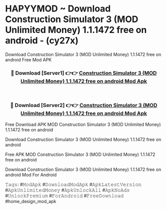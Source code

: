 # HAPYYMOD ~ Download Construction Simulator 3 (MOD Unlimited Money) 1.1.1472 free on android - (cy27x)
Download Construction Simulator 3 (MOD Unlimited Money) 1.1.1472 free on android Free Mod APK

<div align="center">
<h3>🔴 Download [Server1] 👉👉 <a href="https://apk-comot.site?title=Construction_Simulator_3_(MOD_Unlimited_Money)_1.1.1472_free_on_android">Construction Simulator 3 (MOD Unlimited Money) 1.1.1472 free on android Mod Apk</a></h3><br>

<h3>🔴 Download [Server2] 👉👉 <a href="https://apk-comot.site?title=Construction_Simulator_3_(MOD_Unlimited_Money)_1.1.1472_free_on_android">Construction Simulator 3 (MOD Unlimited Money) 1.1.1472 free on android Mod Apk</a></h3>
</div>


Free Download APK MOD Construction Simulator 3 (MOD Unlimited Money) 1.1.1472 free on android

Download Construction Simulator 3 (MOD Unlimited Money) 1.1.1472 free on android 

Free APK MOD Construction Simulator 3 (MOD Unlimited Money) 1.1.1472 free on android 

Download Construction Simulator 3 (MOD Unlimited Money) 1.1.1472 free on android Mod For Android

𝚃𝚊𝚐𝚜: #𝙼𝚘𝚍𝙰𝚙𝚔 #𝙳𝚘𝚠𝚗𝚕𝚘𝚊𝚍𝙼𝚘𝚍𝙰𝚙𝚔 #𝙰𝚙𝚔𝙻𝚊𝚝𝚎𝚜𝚝𝚅𝚎𝚛𝚜𝚒𝚘𝚗 #𝙰𝚙𝚔𝚄𝚗𝚕𝚒𝚖𝚒𝚝𝚎𝚍𝙼𝚘𝚗𝚎𝚢 #𝙰𝚙𝚔𝚄𝚗𝚕𝚘𝚌𝚔𝙰𝚕𝚕 #𝙰𝚙𝚔𝙽𝚘𝙰𝚍𝚜 #𝚄𝚗𝚕𝚘𝚌𝚔𝙿𝚛𝚎𝚖𝚒𝚞𝚖 #𝙵𝚘𝚛𝙰𝚗𝚍𝚛𝚘𝚒𝚍 #𝙵𝚛𝚎𝚎𝙳𝚘𝚠𝚗𝚕𝚘𝚊𝚍 #home_design_mod_apk